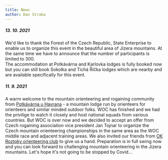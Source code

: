 ```yaml
---
title: News
author: Dan Straka
---
```


##### 13. 10. 2021
We'd like to thank the Forest of the Czech Republic, State Enterprise to enable us to organize this event in the beautiful area of Jizera mountains. At the same time we have to announce that the number of participants is limited to 300. <br>The accommodation at Potkávárna and Karlovka lodges is fully booked now but you can still book Sokolka and Tichá Říčka lodges which are nearby and are available specifically for this event.

##### 11. 9. 2021
A warm welcome to the mountain orienteering and rogaining community from [Potkávárna u Havrana](https://www.potkavarnauhavrana.cz/?lang=en) - a mountain lodge run by orienteers for orienteers and similar minded outdoor folks. WOC has finished and we had the privilige to watch it closely and host national squads from various countries.
But WOC is over now and we decided to accept an offer from Czech rogaining association vice president Jan Tojnar to organize the Czech mountain orienteering championships in the same area as the WOC middle race and adjacent training areas. We also invited our friends from [OK Roztoky orienteering club](http://roz.ini.cz/) to give us a hand.
Preparation is in full swing now and you can look forward to challenging mountain orienteering in the Jizera mountains. Let's hope it's not going to be stopped by Covid...
